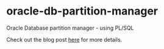 # oracle-db-partition-manager
Oracle Database partition manager - using PL/SQL

Check out the blog post [here](http://rchamarthi.com/2016/06/06/oracle-database-partition-manager-using-plsql/) for more details.
